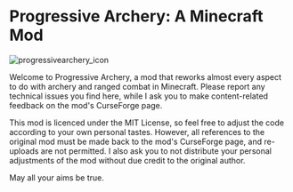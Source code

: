 # Progressive Archery: A Minecraft Mod


![progressivearchery_icon](https://user-images.githubusercontent.com/117603129/233825420-ac11c3e6-d935-4538-b09d-cfbd08e5c1ad.png)

Welcome to Progressive Archery, a mod that reworks almost every aspect to do with archery and ranged combat in Minecraft.
Please report any technical issues you find here, while I ask you to make content-related feedback on the mod's CurseForge page. 

This mod is licenced under the MIT License, so feel free to adjust the code according to your own personal tastes. 
However, all references to the original mod must be made back to the mod's CurseForge page, and re-uploads are not permitted.
I also ask you to not distribute your personal adjustments of the mod without due credit to the original author.

May all your aims be true.
